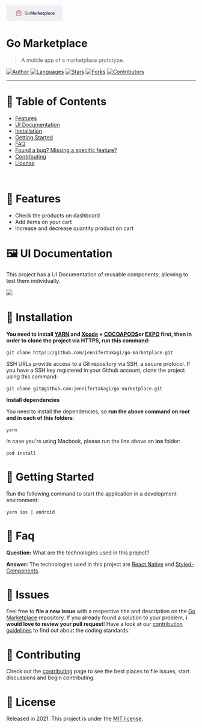 <p align="left">
   <img src="docs/logo.png" width="150"/>
</p>

# Go Marketplace

> A mobile app of a marketplace prototype.

[![Author](https://img.shields.io/badge/author-jennifertakagi-ff9000?style=flat-square)](https://github.com/jennifertakagi)
[![Languages](https://img.shields.io/github/languages/count/jennifertakagi/go-marketplace?color=%23ff9000&style=flat-square)](#)
[![Stars](https://img.shields.io/github/stars/jennifertakagi/go-marketplace?color=ff9000&style=flat-square)](https://github.com/jennifertakagi/go-marketplace/stargazers)
[![Forks](https://img.shields.io/github/forks/jennifertakagi/go-marketplace?color=%23ff9000&style=flat-square)](https://github.com/jennifertakagi/go-marketplace/network/members)
[![Contributors](https://img.shields.io/github/contributors/jennifertakagi/go-marketplace?color=ff9000&style=flat-square)](https://github.com/jennifertakagi/go-marketplace/graphs/contributors)

---

# :pushpin: Table of Contents

* [Features](#rocket-features)
* [UI Documentation](#framed_picture-ui-documentation)
* [Installation](#construction_worker-installation)
* [Getting Started](#runner-getting-started)
* [FAQ](#postbox-faq)
* [Found a bug? Missing a specific feature?](#bug-issues)
* [Contributing](#tada-contributing)
* [License](#closed_book-license)

<br />

# :rocket: Features

* Check the products on dashboard
* Add items on your cart
* Increase and decrease quantity product on cart

# :framed_picture: UI Documentation
This project has a UI Documentation of reusable components, allowing to test them individually.

<p align="left">
   <img src="docs/go-marketplace.gif" />
</p>

# :construction_worker: Installation

**You need to install [YARN](https://yarnpkg.com/) and [Xcode](https://apps.apple.com/us/app/xcode/id497799835?mt=12) + [COCOAPODS](https://cocoapods.org/)or [EXPO](https://expo.io/) first, then in order to clone the project via HTTPS, run this command:**

```git clone https://github.com/jennifertakagi/go-marketplace.git```

SSH URLs provide access to a Git repository via SSH, a secure protocol. If you have a SSH key registered in your Github account, clone the project using this command:

```git clone git@github.com:jennifertakagi/go-marketplace.git```

**Install dependencies**

You need to install the dependencies, so **run the above command on root and in each of this folders**:

```yarn```

In case you're using Macbook, please run the line above on **ios** folder:

```pod install```

# :runner: Getting Started

Run the following command to start the application in a development environment:

```yarn ios | android```


# :postbox: Faq

**Question:** What are the technologies used in this project?

**Answer:** The technologies used in this project are [React Native](https://reactnative.dev/) and [Styled-Components](https://styled-components.com/).

# :bug: Issues

Feel free to **file a new issue** with a respective title and description on the [Go Marketplace](https://github.com/jennifertakagi/go-marketplace/issues) repository. If you already found a solution to your problem, **i would love to review your pull request**! Have a look at our [contribution guidelines](https://github.com/jennifertakagi/go-marketplace/blob/master/CONTRIBUTING.md) to find out about the coding standards.

# :tada: Contributing

Check out the [contributing](https://github.com/jennifertakagi/go-marketplace/blob/master/CONTRIBUTING.md) page to see the best places to file issues, start discussions and begin contributing.

# :closed_book: License

Released in 2021.
This project is under the [MIT license](https://github.com/jennifertakagi/go-marketplace/master/LICENSE).

